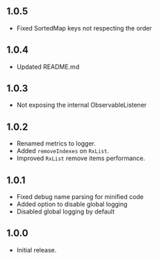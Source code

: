 ## 1.0.5

- Fixed SortedMap keys not respecting the order

## 1.0.4

- Updated README.md

## 1.0.3

- Not exposing the internal ObservableListener

## 1.0.2

- Renamed metrics to logger.
- Added `removeIndexes` on `RxList`.
- Improved `RxList` remove items performance.

## 1.0.1

- Fixed debug name parsing for minified code
- Added option to disable global logging
- Disabled global logging by default

## 1.0.0

- Initial release.
